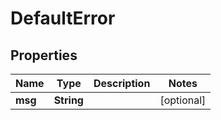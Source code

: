 

# DefaultError


## Properties

| Name | Type | Description | Notes |
|------------ | ------------- | ------------- | -------------|
|**msg** | **String** |  |  [optional] |



